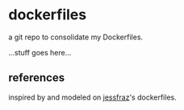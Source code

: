 # dockerfiles

a git repo to consolidate my Dockerfiles.

...stuff goes here...

## references

inspired by and modeled on [jessfraz](https://github.com/jessfraz/dockerfiles)'s dockerfiles.

